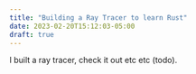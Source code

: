 ```yaml
---
title: "Building a Ray Tracer to learn Rust"
date: 2023-02-20T15:12:03-05:00
draft: true
---
```


I built a ray tracer, check it out etc etc (todo).